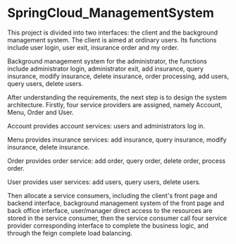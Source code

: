 # SpringCloud_ManagementSystem
This project is divided into two interfaces: the client and the background management system. The client is aimed at ordinary users. Its functions include user login, user exit, insurance order and my order.

Background management system for the administrator, the functions include administrator login, administrator exit, add insurance, query insurance, modify insurance, delete insurance, order processing, add users, query users, delete users.

After understanding the requirements, the next step is to design the system architecture. Firstly, four service providers are assigned, namely Account, Menu, Order and User.

Account provides account services: users and administrators log in.

Menu provides insurance services: add insurance, query insurance, modify insurance, delete insurance.

Order provides order service: add order, query order, delete order, process order.

User provides user services: add users, query users, delete users.

Then allocate a service consumers, including the client's front page and backend interface, 
background management system of the front page and back office interface, 
user/manager direct access to the resources are stored in the service consumer, 
then the service consumer call four service provider corresponding interface to complete the business logic,
and through the feign complete load balancing.
